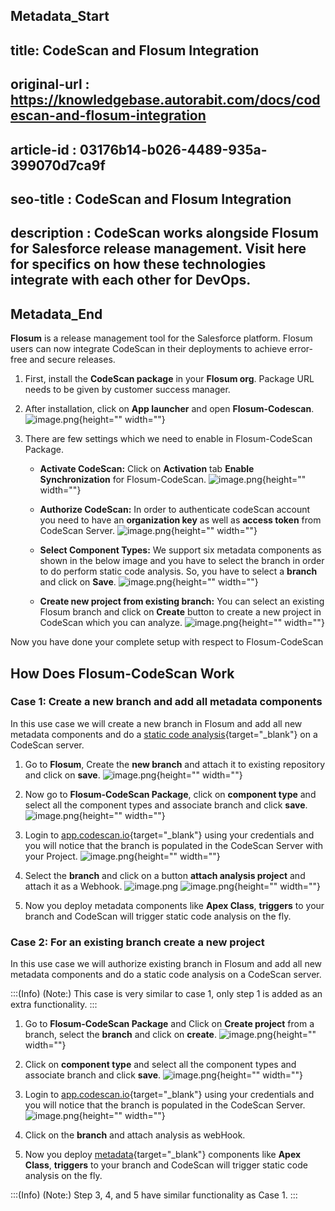 ## Metadata_Start
## title: CodeScan and Flosum Integration
## original-url : https://knowledgebase.autorabit.com/docs/codescan-and-flosum-integration
## article-id : 03176b14-b026-4489-935a-399070d7ca9f
## seo-title : CodeScan and Flosum Integration
## description : CodeScan works alongside Flosum for Salesforce release management. Visit here for specifics on how these technologies integrate with each other for DevOps.
## Metadata_End
**Flosum** is a release management tool for the Salesforce platform. Flosum users can now integrate CodeScan in their deployments to achieve error-free and secure releases.

1. First, install the **CodeScan package** in your **Flosum org**. Package URL needs to be given by customer success manager.

2. After installation, click on **App launcher** and open **Flosum-Codescan**.
![image.png](https://cdn.document360.io/8711f4e7-c040-4616-aac9-d947f87e4619/Images/Documentation/image%28327%29.png){height="" width=""}

3. There are few settings which we need to enable in Flosum-CodeScan Package.

    * **Activate CodeScan:** Click on **Activation** tab **Enable Synchronization** for Flosum-CodeScan.
![image.png](https://cdn.document360.io/8711f4e7-c040-4616-aac9-d947f87e4619/Images/Documentation/image%28328%29.png){height="" width=""}

    * **Authorize CodeScan:** In order to authenticate codeScan account you need to have an **organization key** as well as **access token** from CodeScan Server.
![image.png](https://cdn.document360.io/8711f4e7-c040-4616-aac9-d947f87e4619/Images/Documentation/image%28329%29.png){height="" width=""}

    * **Select Component Types:** We support six metadata components as shown in the below image and you have to select the branch in order to do perform static code analysis. So, you have to select a **branch** and click on **Save**.
![image.png](https://cdn.document360.io/8711f4e7-c040-4616-aac9-d947f87e4619/Images/Documentation/image%28330%29.png){height="" width=""}

    * **Create new project from existing branch:** You can select an existing Flosum branch and click on **Create** button to create a new project in CodeScan which you can analyze.
![image.png](https://cdn.document360.io/8711f4e7-c040-4616-aac9-d947f87e4619/Images/Documentation/image%28331%29.png){height="" width=""}

Now you have done your complete setup with respect to Flosum-CodeScan


## How Does Flosum-CodeScan Work

### Case 1: Create a new branch and add all metadata components

In this use case we will create a new branch in Flosum and add all new metadata components and do a [static code analysis](https://www.codescan.io/){target="_blank"} on a CodeScan server.


1. Go to **Flosum**, Create the **new branch** and attach it to existing repository and click on **save**.
![image.png](https://cdn.document360.io/8711f4e7-c040-4616-aac9-d947f87e4619/Images/Documentation/image%28332%29.png){height="" width=""}

2. Now go to **Flosum-CodeScan Package**, click on **component type** and select all the component types and associate branch and click **save**.
![image.png](https://cdn.document360.io/8711f4e7-c040-4616-aac9-d947f87e4619/Images/Documentation/image%28333%29.png){height="" width=""}


3. Login to [app.codescan.io](http://app.codescan.io){target="_blank"} using your credentials and you will notice that the branch is populated in the CodeScan Server with your Project.
![image.png](https://cdn.document360.io/8711f4e7-c040-4616-aac9-d947f87e4619/Images/Documentation/image%28334%29.png){height="" width=""}


4. Select the **branch** and click on a button **attach analysis project** and attach it as a Webhook.
![image.png](https://cdn.document360.io/8711f4e7-c040-4616-aac9-d947f87e4619/Images/Documentation/image%28335%29.png)
![image.png](https://cdn.document360.io/8711f4e7-c040-4616-aac9-d947f87e4619/Images/Documentation/image%28336%29.png){height="" width=""}

5. Now you deploy metadata components like **Apex Class**, **triggers** to your branch and CodeScan will trigger static code analysis on the fly.


### Case 2: For an existing branch create a new project

In this use case we will authorize existing branch in Flosum and add all new metadata components and do a static code analysis on a CodeScan server.

:::(Info) (Note:)
This case is very similar to case 1, only step 1 is added as an extra functionality.
:::


1. Go to **Flosum-CodeScan Package** and Click on **Create project** from a branch, select the **branch** and click on **create**.
![image.png](https://cdn.document360.io/8711f4e7-c040-4616-aac9-d947f87e4619/Images/Documentation/image%28337%29.png){height="" width=""}

2. Click on **component type** and select all the component types and associate branch and click **save**.
![image.png](https://cdn.document360.io/8711f4e7-c040-4616-aac9-d947f87e4619/Images/Documentation/image%28338%29.png){height="" width=""}


3. Login to [app.codescan.io](http://app.codescan.io){target="_blank"} using your credentials and you will notice that the branch is populated in the CodeScan Server.
![image.png](https://cdn.document360.io/8711f4e7-c040-4616-aac9-d947f87e4619/Images/Documentation/image%28339%29.png){height="" width=""}

4. Click on the **branch** and attach analysis as webHook.

5. Now you deploy [metadata](https://www.autorabit.com/blog/the-role-of-metadata-in-devops-for-salesforce/){target="_blank"} components like **Apex Class**, **triggers** to your branch and CodeScan will trigger static code analysis on the fly.

:::(Info) (Note:)
Step 3, 4, and 5 have similar functionality as Case 1.
:::
